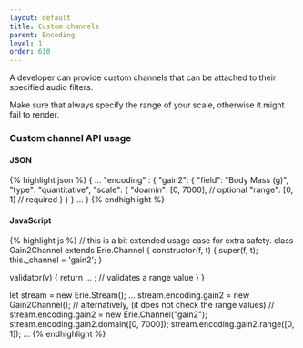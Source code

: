 ```yaml
---
layout: default
title: Custom channels
parent: Encoding
level: 1
order: 610
---
```


A developer can provide custom channels that can be attached to their specified audio filters.

Make sure that always specify the range of your scale, otherwise it might fail to render.

### Custom channel API usage

<code-groups>
<code-group>
<h4>JSON</h4>
{% highlight json %}
{
  ...
  "encoding" : {
    "gain2": {
      "field": "Body Mass (g)",
      "type": "quantitative",
      "scale": {
        "doamin": [0, 7000], // optional
        "range": [0, 1] // required
      }
    }
  }
  ...
}
{% endhighlight %}
</code-group>
<code-group>
<h4>JavaScript</h4>
{% highlight js %}
// this is a bit extended usage case for extra safety.
class Gain2Channel extends Erie.Channel {
  constructor(f, t) {
    super(f, t);
    this._channel = 'gain2';
  }

  validator(v) {
    return ... ; // validates a range value
  }
}

let stream = new Erie.Stream();
...
stream.encoding.gain2 = new Gain2Channel();
// alternatively, (it does not check the range values)
// stream.encoding.gain2 = new Erie.Channel("gain2");
stream.encoding.gain2.domain([0, 7000]);
stream.encoding.gain2.range([0, 1]);
...
{% endhighlight %}
</code-group>
</code-groups>

